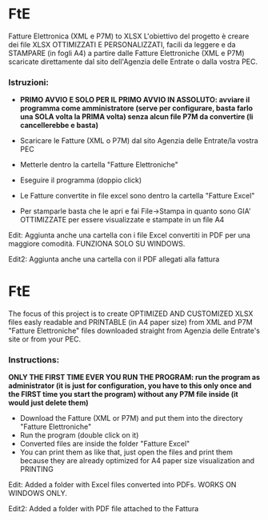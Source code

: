 # FtE
Fatture Elettronica (XML e P7M) to XLSX
L'obiettivo del progetto è creare dei file XLSX OTTIMIZZATI E PERSONALIZZATI, facili da leggere e da STAMPARE (in fogli A4) a partire dalle Fatture Elettroniche (XML e P7M) scaricate direttamente dal sito dell'Agenzia delle Entrate o dalla vostra PEC.
### Istruzioni: 
-  __PRIMO AVVIO E SOLO PER IL PRIMO AVVIO IN ASSOLUTO: avviare il programma come amministratore (serve per configurare, basta farlo una SOLA volta la PRIMA volta) senza alcun file P7M da convertire (li cancellerebbe e basta)__

-  Scaricare le Fatture (XML o P7M) dal sito Agenzia delle Entrate/la vostra PEC
-  Metterle dentro la cartella "Fatture Elettroniche" 
-  Eseguire il programma (doppio click)
-  Le Fatture convertite in file excel sono dentro la cartella "Fatture Excel" 
-  Per stamparle basta che le apri e fai File->Stampa in quanto sono GIA' OTTIMIZZATE per essere visualizzate e stampate in un file A4

Edit: Aggiunta anche una cartella con i file Excel convertiti in PDF per una maggiore comodità. FUNZIONA SOLO SU WINDOWS.

Edit2: Aggiunta anche una cartella con il PDF allegati alla fattura

# FtE
The focus of this project is to create OPTIMIZED AND CUSTOMIZED XLSX files easly readable and PRINTABLE (in A4 paper size) from XML and P7M "Fatture Elettroniche" files downloaded straight from Agenzia delle Entrate's site or from your PEC. 
### Instructions:
__ONLY THE FIRST TIME EVER YOU RUN THE PROGRAM: run the program as administrator (it is just for configuration, you have to this only once and the FIRST time you start the program) without any P7M file inside (it would just delete them)__

-  Download the Fatture (XML or P7M) and put them into the directory "Fatture Elettroniche"
-  Run the program (double click on it)
-  Converted files are inside the folder "Fatture Excel"
-  You can print them as like that, just open the files and print them because they are already optimized for A4 paper size visualization and PRINTING

Edit: Added a folder with Excel files converted into PDFs. WORKS ON WINDOWS ONLY.

Edit2: Added a folder with PDF file attached to the Fattura
